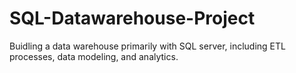 # SQL-Datawarehouse-Project
Buidling a data warehouse primarily with SQL server, including ETL processes, data modeling, and analytics.

